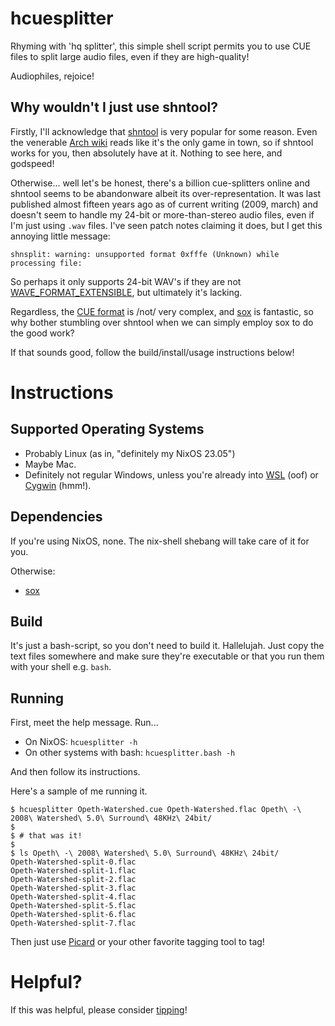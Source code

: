 # hcuesplitter

Rhyming with 'hq splitter', this simple shell script permits you to use CUE files to split large audio files, even if they are high-quality!

Audiophiles, rejoice!

## Why wouldn't I just use shntool?

Firstly, I'll acknowledge that [shntool](http://shnutils.freeshell.org/shntool/) is very popular for some reason. Even the venerable [Arch wiki](https://wiki.archlinux.org/title/CUE_Splitting) reads like it's the only game in town, so if shntool works for you, then absolutely have at it. Nothing to see here, and godspeed!

Otherwise... well let's be honest, there's a billion cue-splitters online and shntool seems to be abandonware albeit its over-representation. It was last published almost fifteen years ago as of current writing (2009, march) and doesn't seem to handle my 24-bit or more-than-stereo audio files, even if I'm just using `.wav` files. I've seen patch notes claiming it does, but I get this annoying little message:
```
shnsplit: warning: unsupported format 0xfffe (Unknown) while processing file:
```

So perhaps it only supports 24-bit WAV's if they are not [WAVE_FORMAT_EXTENSIBLE](https://mmsp.ece.mcgill.ca/Documents/AudioFormats/WAVE/WAVE.html), but ultimately it's lacking.

Regardless, the [CUE format](https://en.wikipedia.org/wiki/Cue_sheet_(computing)) is /not/ very complex, and [sox](https://sourceforge.net/projects/sox/) is fantastic, so why bother stumbling over shntool when we can simply employ sox to do the good work?

If that sounds good, follow the build/install/usage instructions below!

# Instructions

## Supported Operating Systems

  - Probably Linux (as in, "definitely my NixOS 23.05")
  - Maybe Mac.
  - Definitely not regular Windows, unless you're already into [WSL](https://learn.microsoft.com/en-us/windows/wsl/install) (oof) or [Cygwin](https://cygwin.com/) (hmm!).

## Dependencies
If you're using NixOS, none. The nix-shell shebang will take care of it for you.

Otherwise:
  - [sox](https://sourceforge.net/projects/sox/)

## Build
It's just a bash-script, so you don't need to build it. Hallelujah.
Just copy the text files somewhere and make sure they're executable or that you run them with your shell e.g. `bash`.

## Running

First, meet the help message. Run...
 * On NixOS: `hcuesplitter -h`
 * On other systems with bash: `hcuesplitter.bash -h`

And then follow its instructions.

Here's a sample of me running it.

```
$ hcuesplitter Opeth-Watershed.cue Opeth-Watershed.flac Opeth\ -\ 2008\ Watershed\ 5.0\ Surround\ 48KHz\ 24bit/
$
$ # that was it!
$
$ ls Opeth\ -\ 2008\ Watershed\ 5.0\ Surround\ 48KHz\ 24bit/
Opeth-Watershed-split-0.flac
Opeth-Watershed-split-1.flac
Opeth-Watershed-split-2.flac
Opeth-Watershed-split-3.flac
Opeth-Watershed-split-4.flac
Opeth-Watershed-split-5.flac
Opeth-Watershed-split-6.flac
Opeth-Watershed-split-7.flac
```

Then just use [Picard](https://picard.musicbrainz.org/) or your other favorite tagging tool to tag!

# Helpful?

If this was helpful, please consider [tipping](https://ko-fi.com/nhebert)!
